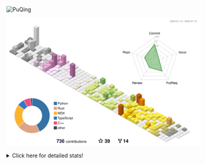 ![PuQing](https://user-images.githubusercontent.com/27223114/171565019-9a56fae6-b08b-421f-99db-7e830da42371.png)

![](./profile-3d-contrib/profile-season-animate.svg)

<details>
<summary>Click here for detailed stats!</summary>

<!--START_SECTION:waka-->
![Lines of code](https://img.shields.io/badge/From%20Hello%20World%20I%27ve%20Written-1.7%20million%20lines%20of%20code-blue)

**🐱 My GitHub Data** 

> 📦 415.7 kB Used in GitHub's Storage 
 > 
> 🏆 5 Contributions in the Year 2025
 > 
> 🚫 Not Opted to Hire
 > 
> 📜 37 Public Repositories 
 > 
> 🔑 33 Private Repositories 
 > 
**I'm an Early 🐤** 

```text
🌞 Morning                683 commits         ██░░░░░░░░░░░░░░░░░░░░░░░   07.92 % 
🌆 Daytime                3807 commits        ███████████░░░░░░░░░░░░░░   44.14 % 
🌃 Evening                1963 commits        ██████░░░░░░░░░░░░░░░░░░░   22.76 % 
🌙 Night                  2171 commits        ██████░░░░░░░░░░░░░░░░░░░   25.17 % 
```


📊 **This Week I Spent My Time On** 

```text
💬 Programming Languages: 
Reading Paper            2 hrs 17 mins       ████████░░░░░░░░░░░░░░░░░   30.39 % 
PPTMan                   1 hr 59 mins        ███████░░░░░░░░░░░░░░░░░░   26.24 % 
Other                    1 hr 30 mins        █████░░░░░░░░░░░░░░░░░░░░   19.93 % 
Python                   37 mins             ██░░░░░░░░░░░░░░░░░░░░░░░   08.24 % 
Lua                      31 mins             ██░░░░░░░░░░░░░░░░░░░░░░░   06.92 % 

🔥 Editors: 
Zotero                   2 hrs 17 mins       ████████░░░░░░░░░░░░░░░░░   30.39 % 
MicrosoftPowerPoint      1 hr 59 mins        ███████░░░░░░░░░░░░░░░░░░   26.24 % 
Telegram                 1 hr 30 mins        █████░░░░░░░░░░░░░░░░░░░░   19.93 % 
VS Code                  1 hr 9 mins         ████░░░░░░░░░░░░░░░░░░░░░   15.43 % 
NetEaseMusic             28 mins             ██░░░░░░░░░░░░░░░░░░░░░░░   06.17 % 

💻 Operating System: 
Mac                      6 hrs 23 mins       █████████████████████░░░░   84.57 % 
WSL                      1 hr 9 mins         ████░░░░░░░░░░░░░░░░░░░░░   15.43 % 
```


<!--END_SECTION:waka-->
</details>
